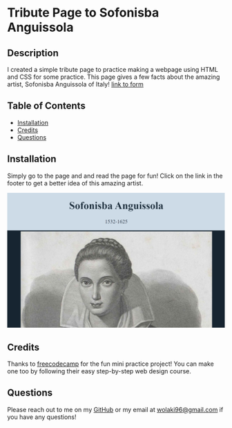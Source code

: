 # Tribute Page to Sofonisba Anguissola
  
## Description
I created a simple tribute page to practice making a webpage using HTML and CSS for some practice. This page gives a few facts about the amazing artist, Sofonisba Anguissola of Italy!
[link to form](https://wolaki96.github.io/sofonisba_tribute/)

## Table of Contents



- [Installation](#installation)
- [Credits](#credits)
- [Questions](#questions)
## Installation

Simply go to the page and and read the page for fun! Click on the link in the footer to get a better idea of this amazing artist. 



![screenshot](screenshot3.PNG)
    

## Credits
Thanks to [freecodecamp](https://www.freecodecamp.org/) for the fun mini practice project! You can make one too by following their easy step-by-step web design course.





## Questions

Please reach out to me on my [GitHub](github.com/wolaki96) or my email at wolaki96@gmail.com if you have any questions!

